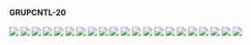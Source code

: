#### GRUPCNTL-20

![](GRUPCNTL-20-Bottom_Hole_Pressure.png)
![](GRUPCNTL-20-Field_Production_Comparison_Plot.png)
![](GRUPCNTL-20-Field_Sales_Gas_Production_Comparison_Plot.png)
![](GRUPCNTL-20-Gas_Injection_Volumes.png)
![](GRUPCNTL-20-Group_Gas_Injection.png)
![](GRUPCNTL-20-Group_INJE_Gas_Injection_Comparison_Plot.png)
![](GRUPCNTL-20-Group_PROD_Production_Comparison_Plot.png)
![](GRUPCNTL-20-Well_INJ1_Gas_Injection_Comparison_Plot.png)
![](GRUPCNTL-20-Well_INJ2_Gas_Injection_Comparison_Plot.png)
![](GRUPCNTL-20-Well_PROD1_Pressure_Comparison_Plot.png)
![](GRUPCNTL-20-Well_PROD1_Production_and_Mode_of_Control_Plot.png)
![](GRUPCNTL-20-Well_PROD1_Production_Performance.png)
![](GRUPCNTL-20-Well_PROD2_Pressure_Comparison_Plot.png)
![](GRUPCNTL-20-Well_PROD2_Production_and_Mode_of_Control_Plot.png)
![](GRUPCNTL-20-Well_PROD2_Production_Performance.png)
![](GRUPCNTL-20-Well_PROD3_Pressure_Comparison_Plot.png)
![](GRUPCNTL-20-Well_PROD3_Production_and_Mode_of_Control_Plot.png)
![](GRUPCNTL-20-Well_PROD3_Production_Performance.png)
![](GRUPCNTL-20-Well_PROD4_Pressure_Comparison_Plot.png)
![](GRUPCNTL-20-Well_PROD4_Production_and_Mode_of_Control_Plot.png)
![](GRUPCNTL-20-Well_PROD4_Production_Performance.png)
